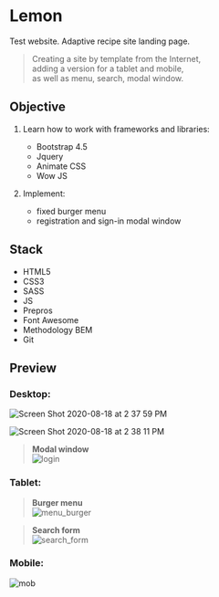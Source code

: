 # Lemon


Test website. 
   Adaptive recipe site landing page.  
   > Сreating a site by template from the Internet,  
   > adding a version for a tablet and mobile,  
   > as well as menu, search, modal window.

## Objective 

1. Learn how to work with frameworks and libraries:
   - Bootstrap 4.5
   - Jquery
   - Animate CSS
   - Wow JS
   
   
2. Implement:  
      - fixed burger menu
      - registration and sign-in modal window






## Stack 

- HTML5
- CSS3
- SASS
- JS
- Prepros
- Font Awesome
- Methodology BEM
- Git


## Preview


### **Desktop**: 




![Screen Shot 2020-08-18 at 2 37 59 PM](https://user-images.githubusercontent.com/55539864/90510292-62927a00-e163-11ea-868c-bac8c25f90ba.png)

![Screen Shot 2020-08-18 at 2 38 11 PM](https://user-images.githubusercontent.com/55539864/90510299-645c3d80-e163-11ea-8d18-32413c22201e.png)

   >**Modal window**  
![login](https://user-images.githubusercontent.com/55539864/90507829-38d75400-e15f-11ea-82ab-5a48a0879a44.gif)  




### **Tablet**: 
 >**Burger menu**  
![menu_burger](https://user-images.githubusercontent.com/55539864/90510745-2a3f6b80-e164-11ea-8ed9-4147fe33a846.gif)  

  >**Search form**  
![search_form](https://user-images.githubusercontent.com/55539864/90510748-2ad80200-e164-11ea-8006-553e8a573f9c.gif)  


### **Mobile**: 
![mob](https://user-images.githubusercontent.com/55539864/90513728-c3708100-e168-11ea-880f-4f1015912d4d.gif)
